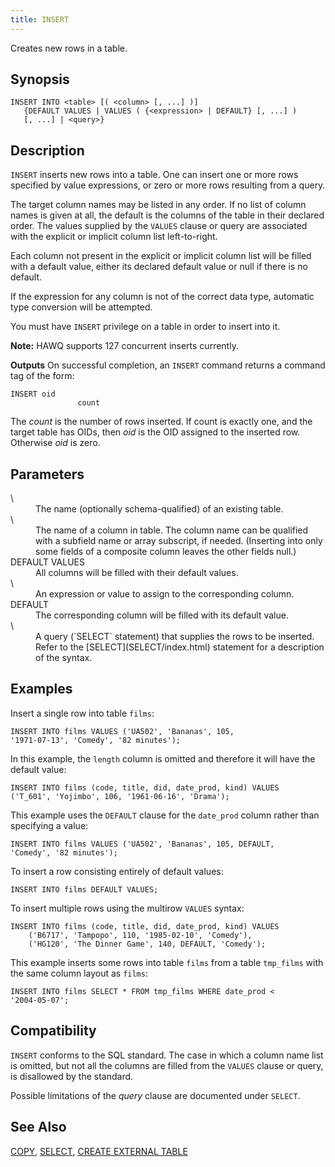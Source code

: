 ```yaml
---
title: INSERT
---
```


<!--
Licensed to the Apache Software Foundation (ASF) under one
or more contributor license agreements.  See the NOTICE file
distributed with this work for additional information
regarding copyright ownership.  The ASF licenses this file
to you under the Apache License, Version 2.0 (the
"License"); you may not use this file except in compliance
with the License.  You may obtain a copy of the License at

  http://www.apache.org/licenses/LICENSE-2.0

Unless required by applicable law or agreed to in writing,
software distributed under the License is distributed on an
"AS IS" BASIS, WITHOUT WARRANTIES OR CONDITIONS OF ANY
KIND, either express or implied.  See the License for the
specific language governing permissions and limitations
under the License.
-->

Creates new rows in a table.

## Synopsis<a id="topic1__section2"></a>

``` pre
INSERT INTO <table> [( <column> [, ...] )]
   {DEFAULT VALUES | VALUES ( {<expression> | DEFAULT} [, ...] ) 
   [, ...] | <query>}
```

## Description<a id="topic1__section3"></a>

`INSERT` inserts new rows into a table. One can insert one or more rows specified by value expressions, or zero or more rows resulting from a query.

The target column names may be listed in any order. If no list of column names is given at all, the default is the columns of the table in their declared order. The values supplied by the `VALUES` clause or query are associated with the explicit or implicit column list left-to-right.

Each column not present in the explicit or implicit column list will be filled with a default value, either its declared default value or null if there is no default.

If the expression for any column is not of the correct data type, automatic type conversion will be attempted.

You must have `INSERT` privilege on a table in order to insert into it.

**Note:** HAWQ supports 127 concurrent inserts currently.

**Outputs**
On successful completion, an `INSERT` command returns a command tag of the form:

``` pre
INSERT oid
               count           
```

The *count* is the number of rows inserted. If count is exactly one, and the target table has OIDs, then *oid* is the OID assigned to the inserted row. Otherwise *oid* is zero.

## Parameters<a id="topic1__section5"></a>

<dt> \<table\>   </dt>
<dd>The name (optionally schema-qualified) of an existing table.</dd>

<dt> \<column\>   </dt>
<dd>The name of a column in table. The column name can be qualified with a subfield name or array subscript, if needed. (Inserting into only some fields of a composite column leaves the other fields null.)</dd>

<dt>DEFAULT VALUES  </dt>
<dd>All columns will be filled with their default values.</dd>

<dt> \<expression\>   </dt>
<dd>An expression or value to assign to the corresponding column.</dd>

<dt>DEFAULT  </dt>
<dd>The corresponding column will be filled with its default value.</dd>

<dt> \<query\>   </dt>
<dd>A query (`SELECT` statement) that supplies the rows to be inserted. Refer to the [SELECT](SELECT/index.html) statement for a description of the syntax.</dd>

## Examples<a id="topic1__section7"></a>

Insert a single row into table `films`:

``` pre
INSERT INTO films VALUES ('UA502', 'Bananas', 105, 
'1971-07-13', 'Comedy', '82 minutes');
```

In this example, the `length` column is omitted and therefore it will have the default value:

``` pre
INSERT INTO films (code, title, did, date_prod, kind) VALUES 
('T_601', 'Yojimbo', 106, '1961-06-16', 'Drama');
```

This example uses the `DEFAULT` clause for the `date_prod` column rather than specifying a value:

``` pre
INSERT INTO films VALUES ('UA502', 'Bananas', 105, DEFAULT, 
'Comedy', '82 minutes');
```

To insert a row consisting entirely of default values:

``` pre
INSERT INTO films DEFAULT VALUES;
```

To insert multiple rows using the multirow `VALUES` syntax:

``` pre
INSERT INTO films (code, title, did, date_prod, kind) VALUES
    ('B6717', 'Tampopo', 110, '1985-02-10', 'Comedy'),
    ('HG120', 'The Dinner Game', 140, DEFAULT, 'Comedy');
```

This example inserts some rows into table `films` from a table `tmp_films` with the same column layout as `films`:

``` pre
INSERT INTO films SELECT * FROM tmp_films WHERE date_prod < 
'2004-05-07';
```

## Compatibility<a id="topic1__section8"></a>

`INSERT` conforms to the SQL standard. The case in which a column name list is omitted, but not all the columns are filled from the `VALUES` clause or query, is disallowed by the standard.

Possible limitations of the *query* clause are documented under `SELECT`.

## See Also<a id="topic1__section9"></a>

[COPY](COPY.html), [SELECT](SELECT.html), [CREATE EXTERNAL TABLE](CREATE-EXTERNAL-TABLE/index.html)
